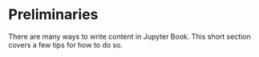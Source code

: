 Preliminaries
=======================

There are many ways to write content in Jupyter Book. This short section
covers a few tips for how to do so.
